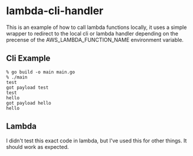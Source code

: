 # lambda-cli-handler

This is an example of how to call lambda functions locally, it uses a simple wrapper to redirect to the local
cli or lambda handler depending on the precense of the AWS_LAMBDA_FUNCTION_NAME environment variable.

## Cli Example

```
% go build -o main main.go
% ./main                  
test
got payload test
test
hello
got payload hello
hello
```

## Lambda

I didn't test this exact code in lambda, but I've used this for other things. It should work as expected.
